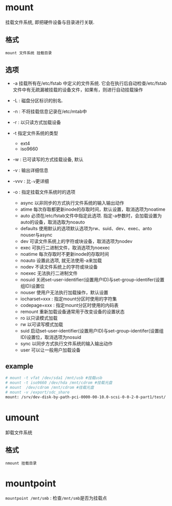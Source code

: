 # mount
挂载文件系统, 即把硬件设备与目录进行关联. 

## 格式
`mount 文件系统 挂载目录`

## 选项
- -a 挂载所有在/etc/fstab 中定义的文件系统. 它会在执行后自动检查/etc/fstab文件中有无疏漏被挂载的设备文件，如果有，则进行自动挂载操作
- -L<lable> : 磁盘分区标识的别名.
- -n : 不将挂载信息记录在/etc/mtab中
- -r : 以只读方式加载设备
- -t 指定文件系统的类型

    - ext4
    - iso9660
- -w : 已可读写的方式挂载设备, 默认
- -v : 输出详细信息
- -vvv : 比`-v`更详细
- -o : 指定挂载文件系统时的选项

    - async 以非同步的方式执行文件系统的输入输出动作
    - atime 每次存取都更新inode的存取时间，默认设置，取消选项为noatime
    - auto 必须在/etc/fstab文件中指定此选项. 指定-a参数时，会加载设置为auto的设备，取消选取为noauto
    - defaults 使用默认的选项默认选项为rw、suid、dev、exec、anto nouser与async
    - dev 可读文件系统上的字符或块设备，取消选项为nodev
    - exec 可执行二进制文件，取消选项为noexec
    - noatime 每次存取时不更新inode的存取时间
    - noauto 设置此选项, 就无法使用-a来加载
    - nodev 不读文件系统上的字符或块设备
    - noexec 无法执行二进制文件
    - nosuid 关闭set-user-identifier(设置用户ID)与set-group-identifer(设置组ID)设置位
    - nouser 使用户无法执行加载操作，默认设置
    - iocharset=xxx : 指定mount分区时使用的字符集
    - codepage=xxx : 指定mount分区时使用的内码表
    - remount 重新加载设备通常用于改变设备的设置状态
    - ro 以只读模式加载
    - rw 以可读写模式加载
    - suid 启动set-user-identifier(设置用户ID)与set-group-identifer(设置组ID)设置位，取消选项为nosuid
    - sync 以同步方式执行文件系统的输入输出动作
    - user 可以让一般用户加载设备

## example
```bash
# mount -t vfat /dev/sda1 /mnt/usb #挂载usb
# mount -t iso9660 /dev/hda /mnt/cdrom #挂载光盘
# mount  /dev/cdrom /mnt/cdrom #挂载光盘
# mount -v /export/sdc_share
mount: /srv/dev-disk-by-path-pci-0000-00-10.0-scsi-0-0-2-0-part1/test/ bound on /export/sdc_share.
```

# umount
卸载文件系统

## 格式
`nmount 挂载目录`

# mountpoint
`mountpoint /mnt/smb` : 检查`/mnt/smb`是否为挂载点